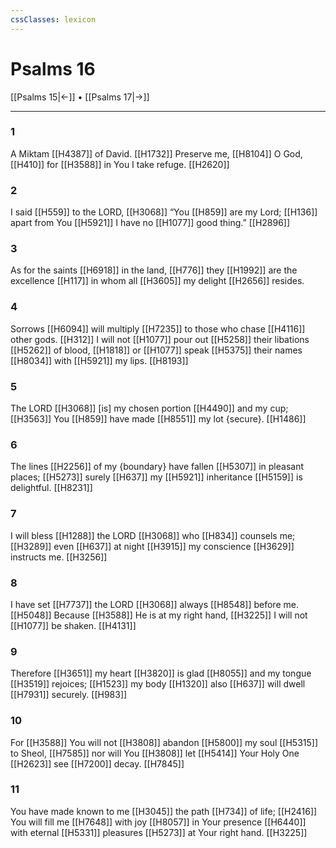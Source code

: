 ```yaml
---
cssClasses: lexicon
---
```


# Psalms 16

[[Psalms 15|←]] • [[Psalms 17|→]]

---

### 1
A Miktam [[H4387]] of David. [[H1732]] Preserve me, [[H8104]] O God, [[H410]] for [[H3588]] in You  I take refuge. [[H2620]]

### 2
I said [[H559]] to the LORD, [[H3068]] “You [[H859]] are my Lord; [[H136]] apart from You [[H5921]] I have no [[H1077]] good thing.” [[H2896]]

### 3
As for the saints [[H6918]] in the land, [[H776]] they [[H1992]] are the excellence [[H117]] in whom all [[H3605]] my delight [[H2656]] resides. 

### 4
Sorrows [[H6094]] will multiply [[H7235]] to those who chase [[H4116]] other gods. [[H312]] I will not [[H1077]] pour out [[H5258]] their libations [[H5262]] of blood, [[H1818]] or [[H1077]] speak [[H5375]] their names [[H8034]] with [[H5921]] my lips. [[H8193]]

### 5
The LORD [[H3068]] [is] my chosen portion [[H4490]] and my cup; [[H3563]] You [[H859]] have made [[H8551]] my lot {secure}. [[H1486]]

### 6
The lines [[H2256]] of my {boundary}  have fallen [[H5307]] in pleasant places; [[H5273]] surely [[H637]] my [[H5921]] inheritance [[H5159]] is delightful. [[H8231]]

### 7
I will bless [[H1288]] the LORD [[H3068]] who [[H834]] counsels me; [[H3289]] even [[H637]] at night [[H3915]] my conscience [[H3629]] instructs me. [[H3256]]

### 8
I have set [[H7737]] the LORD [[H3068]] always [[H8548]] before me. [[H5048]] Because [[H3588]] He is at my right hand, [[H3225]] I will not [[H1077]] be shaken. [[H4131]]

### 9
Therefore [[H3651]] my heart [[H3820]] is glad [[H8055]] and my tongue [[H3519]] rejoices; [[H1523]] my body [[H1320]] also [[H637]] will dwell [[H7931]] securely. [[H983]]

### 10
For [[H3588]] You will not [[H3808]] abandon [[H5800]] my soul [[H5315]] to Sheol, [[H7585]] nor will You [[H3808]] let [[H5414]] Your Holy One [[H2623]] see [[H7200]] decay. [[H7845]]

### 11
You have made known to me [[H3045]] the path [[H734]] of life; [[H2416]] You will fill me [[H7648]] with joy [[H8057]] in Your presence [[H6440]] with eternal [[H5331]] pleasures [[H5273]] at Your right hand. [[H3225]]

